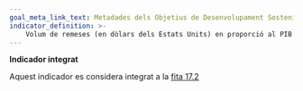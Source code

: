 ```yaml
---
goal_meta_link_text: Metadades dels Objetius de Desenvolupament Sostenible de les Nacions Unides (pdf 894kB)
indicator_definition: >- 
    Volum de remeses (en dòlars dels Estats Units) en proporció al PIB total
---
```

**Indicador integrat**

Aquest indicador es considera integrat a la [fita 17.2](/17)
